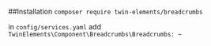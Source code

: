 ##Installation
```composer require twin-elements/breadcrumbs```

in `config/services.yaml` add `TwinElements\Component\Breadcrumbs\Breadcrumbs: ~`
